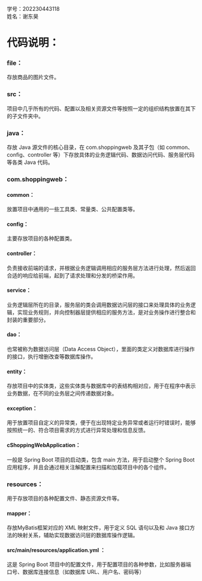 学号：202230443118  
姓名：谢东昊  

# 代码说明：  
### file：
存放商品的图片文件。  
### src：
项目中几乎所有的代码、配置以及相关资源文件等按照一定的组织结构放置在其下的子文件夹中。  
### java：
存放 Java 源文件的核心目录，在 com.shoppingweb 及其子包（如 common、config、controller 等）下存放具体的业务逻辑代码、数据访问代码、服务层代码等各类 Java 代码。  
### com.shoppingweb：
#### common：
放置项目中通用的一些工具类、常量类、公共配置类等。
#### config：
主要存放项目的各种配置类。
#### controller：
负责接收前端的请求，并根据业务逻辑调用相应的服务层方法进行处理，然后返回合适的响应给前端，起到了请求处理和分发的桥梁作用。
#### service：
业务逻辑层所在的目录，服务层的类会调用数据访问层的接口来处理具体的业务逻辑，实现业务规则，并向控制器层提供相应的服务方法，是对业务操作进行整合和封装的重要部分。
#### dao：
也常被称为数据访问层（Data Access Object），里面的类定义对数据库进行操作的接口，执行增删改查等数据库操作。
#### entity：
存放项目中的实体类，这些实体类与数据库中的表结构相对应，用于在程序中表示业务数据，在不同的业务层之间传递数据对象。
#### exception：
用于放置项目自定义的异常类，便于在出现特定业务异常或者运行时错误时，能够按照统一的、符合项目需求的方式进行异常处理和信息反馈。
#### cShoppingWebApplication：
一般是 Spring Boot 项目的启动类，包含 main 方法，用于启动整个 Spring Boot 应用程序，并且会通过相关注解配置来扫描和加载项目中的各个组件。
### resources：
用于存放项目的各种配置文件、静态资源文件等。
#### mapper：
存放MyBatis框架对应的 XML 映射文件，用于定义 SQL 语句以及和 Java 接口方法的映射关系，辅助实现数据访问层的数据库操作逻辑。
#### src/main/resources/application.yml ：
这是 Spring Boot 项目中的配置文件，用于配置项目的各种参数，比如服务器端口号、数据库连接信息（如数据库 URL、用户名、密码等）
